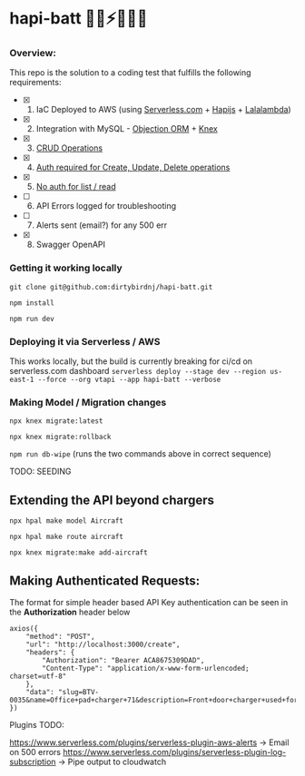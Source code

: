 # hapi-batt 🛬🔌⚡️🛫🔋😎

### Overview:

This repo is the solution to a coding test that fulfills the following requirements:

- [x] 1. IaC Deployed to AWS (using [Serverless.com](https://github.com/serverless/serverless) + [Hapijs](https://github.com/hapijs/hapi) + [Lalalambda](https://github.com/hapipal/lalalambda))
- [x] 2. Integration with MySQL - [Objection ORM](https://vincit.github.io/objection.js/_) + [Knex](http://knexjs.org/)
- [X] 3. [CRUD Operations](https://github.com/dirtybirdnj/hapi-batt/blob/main/lib/routes/chargers.js)
- [x] 4. [Auth required for Create, Update, Delete operations](https://github.com/dirtybirdnj/hapi-batt/blob/main/server/plugins/auth.js)
- [x] 5. [No auth for list / read](https://github.com/dirtybirdnj/hapi-batt/blob/main/lib/routes/chargers.js#L9-L26=)
- [ ] 6. API Errors logged for troubleshooting
- [ ] 7. Alerts sent (email?) for any 500 err
- [x] 8. Swagger OpenAPI

### Getting it working locally

`git clone git@github.com:dirtybirdnj/hapi-batt.git`

`npm install`

`npm run dev`

### Deploying it via Serverless / AWS

This works locally, but the build is currently breaking for ci/cd on serverless.com dashboard
`serverless deploy --stage dev --region us-east-1 --force --org vtapi --app hapi-batt --verbose`

### Making Model / Migration changes


`npx knex migrate:latest`

`npx knex migrate:rollback`

`npm run db-wipe` (runs the two commands above in correct sequence)

TODO: SEEDING

## Extending the API beyond chargers

`npx hpal make model Aircraft`

`npx hpal make route aircraft`

`npx knex migrate:make add-aircraft`

## Making Authenticated Requests:

The format for simple header based API Key authentication can be seen in the **Authorization** header below

```
axios({
	"method": "POST",
	"url": "http://localhost:3000/create",
	"headers": {
		"Authorization": "Bearer ACA8675309DAD",
		"Content-Type": "application/x-www-form-urlencoded; charset=utf-8"
	},
	"data": "slug=BTV-0035&name=Office+pad+charger+71&description=Front+door+charger+used+for+airplanes+and+small+vehicles&location=22.55%2C+-73.45&network_protocol=OCPP+2.0"
})
```

Plugins TODO:

https://www.serverless.com/plugins/serverless-plugin-aws-alerts -> Email on 500 errors
https://www.serverless.com/plugins/serverless-plugin-log-subscription -> Pipe output to cloudwatch